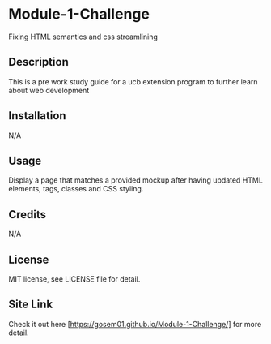# Module-1-Challenge
Fixing HTML semantics and css streamlining

## Description

This is a pre work study guide for a ucb extension program to further learn about web development

## Installation

N/A

## Usage
Display a page that matches a provided mockup after having updated HTML elements, tags, classes and CSS styling.

## Credits

N/A

## License

MIT license, see LICENSE file for detail.

## Site Link
Check it out here [https://gosem01.github.io/Module-1-Challenge/] for more detail.
